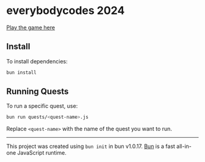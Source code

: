 # everybodycodes 2024

[Play the game here](https://everybody.codes/event/2024/quests)

## Install

To install dependencies:

```bash
bun install
```

## Running Quests

To run a specific quest, use:

```bash
bun run quests/<quest-name>.js
```

Replace `<quest-name>` with the name of the quest you want to run.

---

This project was created using `bun init` in bun v1.0.17. [Bun](https://bun.sh) is a fast all-in-one JavaScript runtime.
